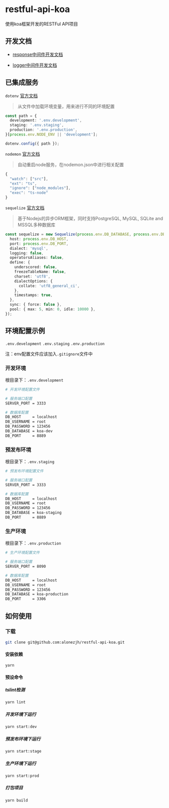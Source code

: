# restful-api-koa
使用koa框架开发的RESTFul API项目

## 开发文档

- [response中间件开发文档](./doc/response-v2.md)

- [logger中间件开发文档](./doc/logger.md)

## 已集成服务

`dotenv` [官方文档](https://github.com/motdotla/dotenv)

> 从文件中加载环境变量，用来进行不同的环境配置

``` ts
const path = {
  development: '.env.development',
  staging: '.env.staging',
  production: '.env.production',
}[process.env.NODE_ENV || 'development'];

dotenv.config({ path });
```

`nodemon` [官方文档](https://github.com/remy/nodemon#nodemon)

> 自动重启node服务，在nodemon.json中进行相关配置

``` ts
{
  "watch": ["src"],
  "ext": "ts",
  "ignore": ["node_modules"],
  "exec": "ts-node"
}
```

`sequelize` [官方文档](http://docs.sequelizejs.com)

> 基于Nodejs的异步ORM框架，同时支持PostgreSQL, MySQL, SQLite and MSSQL多种数据库

``` ts
const sequelize = new Sequelize(process.env.DB_DATABASE, process.env.DB_USERNAME, process.env.DB_PASSWORD, {
  host: process.env.DB_HOST,
  port: process.env.DB_PORT,
  dialect: 'mysql',
  logging: false,
  operatorsAliases: false,
  define: {
    underscored: false,
    freezeTableName: false,
    charset: 'utf8',
    dialectOptions: {
      collate: 'utf8_general_ci',
    },
    timestamps: true,
  },
  sync: { force: false },
  pool: { max: 5, min: 0, idle: 10000 },
});
```

## 环境配置示例

`.env.development`
`.env.staging`
`.env.production`

注：env配置文件应该加入`.gitignore`文件中


### 开发环境

根目录下：`.env.development`

``` bash
# 开发环境配置文件

# 服务端口配置
SERVER_PORT = 3333

# 数据库配置
DB_HOST     = localhost
DB_USERNAME = root
DB_PASSWORD = 123456
DB_DATABASE = koa-dev
DB_PORT     = 8889
```

### 预发布环境

根目录下：`.env.staging`

``` bash
# 预发布环境配置文件

# 服务端口配置
SERVER_PORT = 3333

# 数据库配置
DB_HOST     = localhost
DB_USERNAME = root
DB_PASSWORD = 123456
DB_DATABASE = koa-staging
DB_PORT     = 8889
```

### 生产环境

根目录下：`.env.production`

``` bash
# 生产环境配置文件

# 服务端口配置
SERVER_PORT = 8090

# 数据库配置
DB_HOST     = localhost
DB_USERNAME = root
DB_PASSWORD = 123456
DB_DATABASE = koa-production
DB_PORT     = 3306
```

## 如何使用

### 下载

``` bash
git clone git@github.com:alonezjh/restful-api-koa.git
```

#### 安装依赖

``` bash
yarn
```

#### 预设命令

##### tslint检测

``` bash
yarn lint
```

##### 开发环境下运行

``` bash
yarn start:dev
```

##### 预发布环境下运行

``` bash
yarn start:stage
```

##### 生产环境下运行

``` bash
yarn start:prod
```

##### 打包项目

``` bash
yarn build
```
